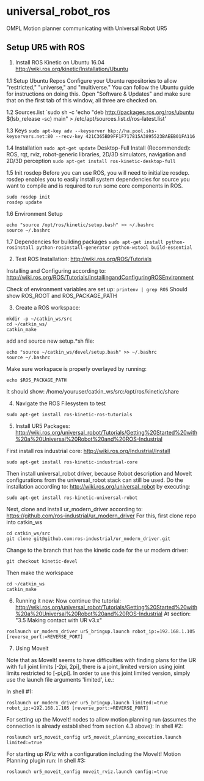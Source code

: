 # universal_robot_ros
OMPL Motion planner communicating with Universal Robot UR5

## Setup UR5 with ROS

1. Install ROS Kinetic on Ubuntu 16.04
http://wiki.ros.org/kinetic/Installation/Ubuntu

1.1 Setup Ubuntu Repos
Configure your Ubuntu repositories to allow "restricted," "universe," and "multiverse." You can follow the Ubuntu guide for instructions on doing this. Open "Software & Updates" and make sure that on the first tab of this window, all three are checked on.

1.2 Sources.list
`sudo sh -c 'echo "deb http://packages.ros.org/ros/ubuntu $(lsb_release -sc) main" > /etc/apt/sources.list.d/ros-latest.list'

1.3 Keys
`sudo apt-key adv --keyserver hkp://ha.pool.sks-keyservers.net:80 --recv-key 421C365BD9FF1F717815A3895523BAEEB01FA116`

1.4 Installation
`sudo apt-get update`
Desktop-Full Install (Recommended): ROS, rqt, rviz, robot-generic libraries, 2D/3D simulators, navigation and 2D/3D perception
`sudo apt-get install ros-kinetic-desktop-full`

1.5 Init rosdep
Before you can use ROS, you will need to initialize rosdep. rosdep enables you to easily install system dependencies for source you want to compile and is required to run some core components in ROS.
```
sudo rosdep init
rosdep update
```

1.6 Environment Setup
```
echo "source /opt/ros/kinetic/setup.bash" >> ~/.bashrc
source ~/.bashrc
```

1.7 Dependencies for building packages
`sudo apt-get install python-rosinstall python-rosinstall-generator python-wstool build-essential`

2. Test ROS Installation:
http://wiki.ros.org/ROS/Tutorials

Installing and Configuring according to:
http://wiki.ros.org/ROS/Tutorials/InstallingandConfiguringROSEnvironment

Check of environment variables are set up:
`printenv | grep ROS`
Should show  ROS_ROOT and ROS_PACKAGE_PATH

3. Create a ROS workspace:
```
mkdir -p ~/catkin_ws/src
cd ~/catkin_ws/
catkin_make
```

add and source new setup.*sh file:
```
echo "source ~/catkin_ws/devel/setup.bash" >> ~/.bashrc
source ~/.bashrc
```
Make  sure workspace is properly overlayed by running:

```
echo $ROS_PACKAGE_PATH
```
It should show:
/home/youruser/catkin_ws/src:/opt/ros/kinetic/share

4. Navigate the ROS Filesystem to test
```
sudo apt-get install ros-kinetic-ros-tutorials
```

5. Install UR5 Packages:
http://wiki.ros.org/universal_robot/Tutorials/Getting%20Started%20with%20a%20Universal%20Robot%20and%20ROS-Industrial

First install ros industrial core:
http://wiki.ros.org/Industrial/Install
```
sudo apt-get install ros-kinetic-industrial-core
```

Then install universal_robot driver, because Robot description and MoveIt configurations from the universal_robot stack can still be used. Do the installation according to:
http://wiki.ros.org/universal_robot
by executing:
```
sudo apt-get install ros-kinetic-universal-robot
```

Next, clone and install ur_modern_driver according to:
https://github.com/ros-industrial/ur_modern_driver
For this, first clone repo into catkin_ws
```
cd catkin_ws/src
git clone git@github.com:ros-industrial/ur_modern_driver.git
```
Change to the branch that has the kinetic code for the ur modern driver:
```
git checkout kinetic-devel
```
Then make the workspace
```
cd ~/catkin_ws
catkin_make
```

6. Running it now:
Now continue the tutorial:
http://wiki.ros.org/universal_robot/Tutorials/Getting%20Started%20with%20a%20Universal%20Robot%20and%20ROS-Industrial
At section: "3.5 Making contact with UR v3.x"
```
roslaunch ur_modern_driver ur5_bringup.launch robot_ip:=192.168.1.105 [reverse_port:=REVERSE_PORT]
```

7. Using Moveit

Note that as MoveIt! seems to have difficulties with finding plans for the UR with full joint limits [-2pi, 2pi], there is a joint_limited version using joint limits restricted to [-pi,pi]. In order to use this joint limited version, simply use the launch file arguments 'limited', i.e.:

In shell #1:
```
roslaunch ur_modern_driver ur5_bringup.launch limited:=true robot_ip:=192.168.1.105 [reverse_port:=REVERSE_PORT]
```

For setting up the MoveIt! nodes to allow motion planning run (assumes the connection is already established from section 4.3 above):
In shell #2:
```
roslaunch ur5_moveit_config ur5_moveit_planning_execution.launch limited:=true
```

For starting up RViz with a configuration including the MoveIt! Motion Planning plugin run:
In shell #3:
```
roslaunch ur5_moveit_config moveit_rviz.launch config:=true
```
